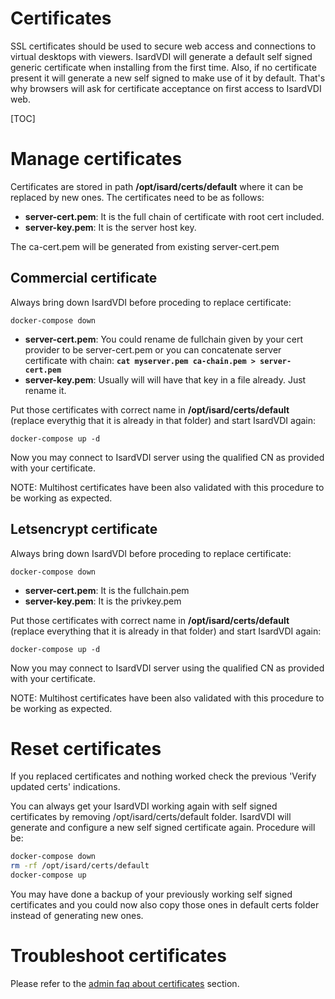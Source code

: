 <h1>Certificates</h1>

SSL certificates should be used to secure web access and connections to virtual desktops with viewers. IsardVDI will generate a default self signed generic certificate when installing from the first time. Also, if no certificate present it will generate a new self signed to make use of it by default. That's why browsers will ask for certificate acceptance on first access to IsardVDI web.

[TOC]

# Manage certificates

Certificates are stored in path **/opt/isard/certs/default** where it can be replaced by new ones. The certificates need to be as follows:

- **server-cert.pem**: It is the full chain of certificate with root cert included.
- **server-key.pem**: It is the server host key.

The ca-cert.pem will be generated from existing server-cert.pem

## Commercial certificate

Always bring down IsardVDI before proceding to replace certificate:

```
docker-compose down
```

- **server-cert.pem**: You could rename de fullchain given by your cert provider  to be server-cert.pem or you can concatenate server certificate with chain: **`cat myserver.pem ca-chain.pem > server-cert.pem`**
- **server-key.pem**:  Usually will will have that key in a file already. Just rename it.

Put those certificates with correct name in **/opt/isard/certs/default** (replace everythig that it is already in that folder) and start IsardVDI again:

```
docker-compose up -d
```

Now you may connect to IsardVDI server using the qualified CN as provided with your certificate.

NOTE: Multihost certificates have been also validated with this procedure to be working as expected.

## Letsencrypt certificate

Always bring down IsardVDI before proceding to replace certificate:

```
docker-compose down
```

- **server-cert.pem**: It is the fullchain.pem
- **server-key.pem**:  It is the privkey.pem

Put those certificates with correct name in **/opt/isard/certs/default** (replace everything that it is already in that folder) and start IsardVDI again:

```
docker-compose up -d
```

Now you may connect to IsardVDI server using the qualified CN as provided with your certificate.

NOTE: Multihost certificates have been also validated with this procedure to be working as expected.

# Reset certificates

If you replaced certificates and nothing worked check the previous 'Verify updated certs' indications.

You can always get your IsardVDI working again with self signed certificates by removing /opt/isard/certs/default folder. IsardVDI will generate and configure a new self signed certificate again. Procedure will be:

```bash
docker-compose down
rm -rf /opt/isard/certs/default
docker-compose up
```

You may have done a backup of your previously working self signed certificates and you could now also copy those ones in default certs folder instead of generating new ones.

# Troubleshoot certificates

Please refer to the  [admin faq about certificates](../admin/faq.md#certificates) section.